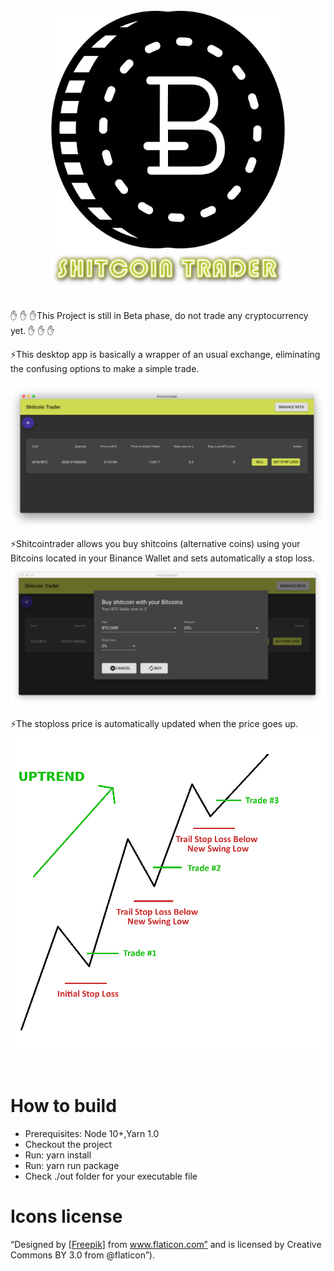 
<br/>
<div align="center">
    <img width="380px" src="./icon.png">
</div>
<div align="center">
    <img width="380px" src="./img/shitcoin-trader-text.png">
</div>
<br/>

 ✋ ✋ ✋This Project is still in Beta phase, do not trade any cryptocurrency yet.  ✋ ✋ ✋

⚡This desktop app is basically a wrapper of an usual exchange, eliminating the confusing options to make a simple trade.
<div align="center">
    <img src="./img/shitcoin-screenshot.png" width="800" />
</div>
<br/>
⚡Shitcointrader allows you buy shitcoins (alternative coins) using your Bitcoins located in your Binance Wallet and sets automatically a stop loss.
<div align="center">
    <img src="./img/trade-screenshot.png" width="800" />
</div>
<br/>
⚡The stoploss price is automatically updated when the price goes up.
<div align="center">
    <img src="./img/stop-loss.png" width="600" />
</div>
<br/>
<br/>

# How to build

- Prerequisites: Node 10+,Yarn 1.0
- Checkout the project
- Run: yarn install
- Run: yarn run package
- Check ./out folder for your executable file

# Icons license
“Designed by [[Freepik](https://www.freepik.com/)] from www.flaticon.com” and is licensed by Creative Commons BY 3.0 from @flaticon”).